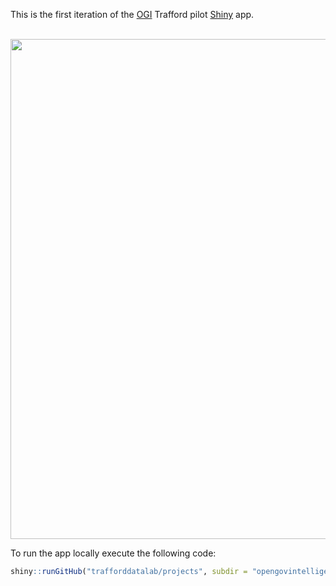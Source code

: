 
This is the first iteration of the [OGI](http://www.opengovintelligence.eu/) Trafford pilot [Shiny](https://shiny.rstudio.com/) app. 

<br />

<img src="https://github.com/traffordDataLab/projects/raw/master/opengovintelligence/apps/ucjsa/screenshot.png" width="800">

<br />

To run the app locally execute the following code: 

``` r
shiny::runGitHub("trafforddatalab/projects", subdir = "opengovintelligence/apps/ucjsa")
```
